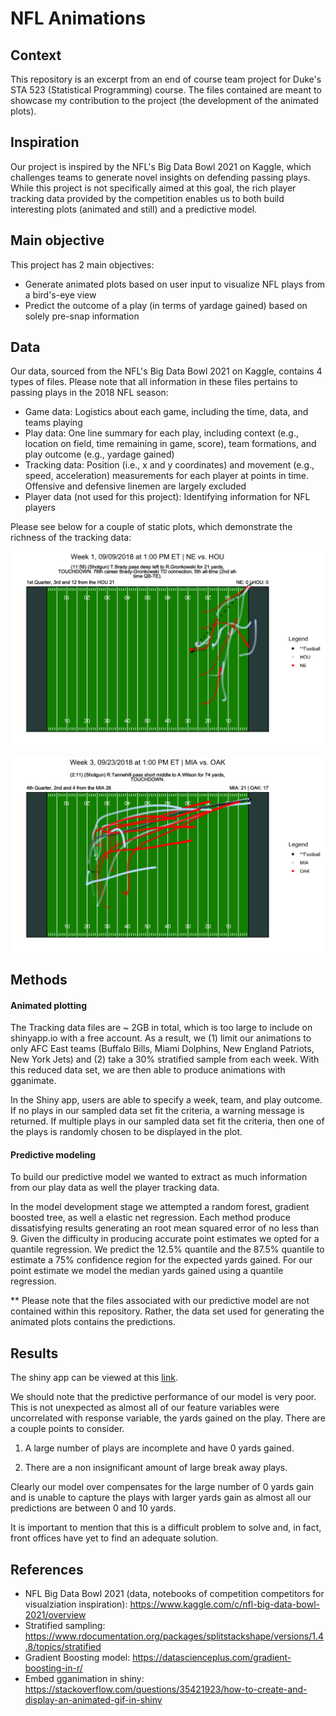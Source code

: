 # NFL Animations

## Context

This repository is an excerpt from an end of course team project for Duke's STA 523 
(Statistical Programming) course. The files contained are meant to showcase my
contribution to the project (the development of the animated plots).

## Inspiration

Our project is inspired by the NFL's Big Data Bowl 2021 on Kaggle, which challenges teams to 
generate novel insights on defending passing plays. While this project is not specifically 
aimed at this goal, the rich player tracking data provided by the competition enables us to 
both build interesting plots (animated and still) and a predictive model. 

## Main objective

This project has 2 main objectives:

- Generate animated plots based on user input to visualize NFL plays from a bird's-eye view
- Predict the outcome of a play (in terms of yardage gained) based on solely pre-snap information

## Data

Our data, sourced from the NFL's Big Data Bowl 2021 on Kaggle, contains 4 types of files.
Please note that all information in these files pertains to passing plays in the 2018 NFL season:

- Game data: Logistics about each game, including the time, data, and teams playing
- Play data: One line summary for each play, including context (e.g., location on field, 
time remaining in game, score), team formations, and play outcome (e.g., yardage gained)
- Tracking data: Position (i.e., x and y coordinates) and movement (e.g., speed, acceleration) 
measurements for each player at points in time. Offensive and defensive linemen are largely excluded
- Player data (not used for this project): Identifying information for NFL players

Please see below for a couple of static plots, which demonstrate the richness of the tracking data:

![](./EDA/eda_plots/1.png)

![](./EDA/eda_plots/74_yards.png)

## Methods

#### Animated plotting

The Tracking data files are ~ 2GB in total, which is too large to include on shinyapp.io 
with a free account. As a result, we (1) limit our animations to only AFC East teams 
(Buffalo Bills, Miami Dolphins, New England Patriots, New York Jets) and (2) take a 
30% stratified sample from each week. With this reduced data set, we are then able 
to produce animations with gganimate. 

In the Shiny app, users are able to specify a week, team, and play outcome. If no plays 
in our sampled data set fit the criteria, a warning message is returned. If multiple 
plays in our sampled data set fit the criteria, then one of the plays is randomly 
chosen to be displayed in the plot.

#### Predictive modeling

To build our predictive model we wanted to extract as much information from 
our play data as well the player tracking data. 

In the model development stage we attempted a random forest, gradient boosted
tree, as well a elastic net regression. Each method produce dissatisfying results
generating an root mean squared error of no less than 9. Given the difficulty 
in producing accurate point estimates we opted for a quantile regression. We
predict the 12.5% quantile and the 87.5% quantile to estimate a 75% confidence 
region for the expected yards gained. For our point estimate we model the 
median yards gained using a quantile regression. 

** Please note that the files associated with our predictive model are not
contained within this repository. Rather, the data set used for generating the
animated plots contains the predictions.

## Results

The shiny app can be viewed at this [link](https://rob-kravec.shinyapps.io/nfl_dash/?_ga=2.56872490.1609727935.1605974938-1036932365.1605974938).

We should note that the predictive performance of our model is very poor. This is not
unexpected as almost all of our feature variables were uncorrelated with response
variable, the yards gained on the play. There are a couple points to consider.

1) A large number of plays are incomplete and have 0 yards gained.

2) There are a non insignificant amount of large break away plays. 

Clearly our model over compensates for the large number of 0 yards gain and is 
unable to capture the plays with larger yards gain as almost all our predictions
are between 0 and 10 yards.

It is important to mention that this is a difficult problem to solve and, in 
fact, front offices have yet to find an adequate solution.

## References

- NFL Big Data Bowl 2021 (data, notebooks of competition competitors for 
visualziation inspiration): https://www.kaggle.com/c/nfl-big-data-bowl-2021/overview
- Stratified sampling: https://www.rdocumentation.org/packages/splitstackshape/versions/1.4.8/topics/stratified
- Gradient Boosting model: https://datascienceplus.com/gradient-boosting-in-r/
- Embed gganimation in shiny: https://stackoverflow.com/questions/35421923/how-to-create-and-display-an-animated-gif-in-shiny
